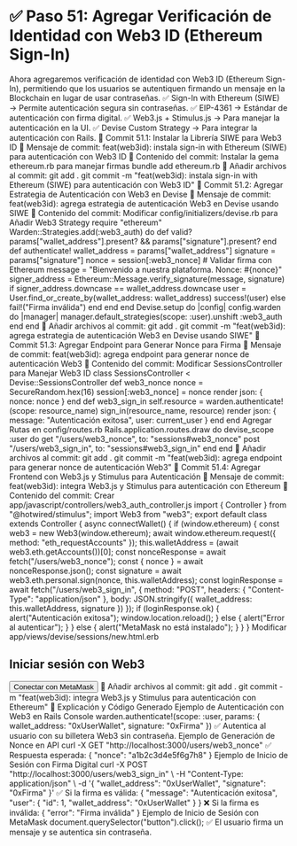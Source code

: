 # ✅ Paso 51: Agregar Verificación de Identidad con Web3 ID (Ethereum Sign-In)

Ahora agregaremos verificación de identidad con Web3 ID (Ethereum Sign-In), permitiendo que los usuarios se autentiquen firmando un mensaje en la Blockchain en lugar de usar contraseñas.
✅ Sign-In with Ethereum (SIWE) → Permite autenticación segura sin contraseñas.
✅ EIP-4361 → Estándar de autenticación con firma digital.
✅ Web3.js + Stimulus.js → Para manejar la autenticación en la UI.
✅ Devise Custom Strategy → Para integrar la autenticación con Rails.
📌 Commit 51.1: Instalar la Librería SIWE para Web3 ID
🔹 Mensaje de commit:
feat(web3id): instala sign-in with Ethereum (SIWE) para autenticación con Web3 ID
🔹 Contenido del commit:
Instalar la gema ethereum.rb para manejar firmas
bundle add ethereum.rb
🔹 Añadir archivos al commit:
git add .
git commit -m "feat(web3id): instala sign-in with Ethereum (SIWE) para autenticación con Web3 ID"
📌 Commit 51.2: Agregar Estrategia de Autenticación con Web3 en Devise
🔹 Mensaje de commit:
feat(web3id): agrega estrategia de autenticación Web3 en Devise usando SIWE
🔹 Contenido del commit:
Modificar config/initializers/devise.rb para Añadir Web3 Strategy
require "ethereum"
Warden::Strategies.add(:web3_auth) do
  def valid?
    params["wallet_address"].present? && params["signature"].present?
  end
  def authenticate!
    wallet_address = params["wallet_address"]
    signature = params["signature"]
    nonce = session[:web3_nonce]
    # Validar firma con Ethereum
    message = "Bienvenido a nuestra plataforma. Nonce: #{nonce}"
    signer_address = Ethereum::Message.verify_signature(message, signature)
    if signer_address.downcase == wallet_address.downcase
      user = User.find_or_create_by(wallet_address: wallet_address)
      success!(user)
    else
      fail!("Firma inválida")
    end
  end
end
Devise.setup do |config|
  config.warden do |manager|
    manager.default_strategies(scope: :user).unshift :web3_auth
  end
end
🔹 Añadir archivos al commit:
git add .
git commit -m "feat(web3id): agrega estrategia de autenticación Web3 en Devise usando SIWE"
📌 Commit 51.3: Agregar Endpoint para Generar Nonce para Firma
🔹 Mensaje de commit:
feat(web3id): agrega endpoint para generar nonce de autenticación Web3
🔹 Contenido del commit:
Modificar SessionsController para Manejar Web3 ID
class SessionsController < Devise::SessionsController
  def web3_nonce
    nonce = SecureRandom.hex(16)
    session[:web3_nonce] = nonce
    render json: { nonce: nonce }
  end
  def web3_sign_in
    self.resource = warden.authenticate!(scope: resource_name)
    sign_in(resource_name, resource)
    render json: { message: "Autenticación exitosa", user: current_user }
  end
end
Agregar Rutas en config/routes.rb
Rails.application.routes.draw do
  devise_scope :user do
    get "/users/web3_nonce", to: "sessions#web3_nonce"
    post "/users/web3_sign_in", to: "sessions#web3_sign_in"
  end
end
🔹 Añadir archivos al commit:
git add .
git commit -m "feat(web3id): agrega endpoint para generar nonce de autenticación Web3"
📌 Commit 51.4: Agregar Frontend con Web3.js y Stimulus para Autenticación
🔹 Mensaje de commit:
feat(web3id): integra Web3.js y Stimulus para autenticación con Ethereum
🔹 Contenido del commit:
Crear app/javascript/controllers/web3_auth_controller.js
import { Controller } from "@hotwired/stimulus";
import Web3 from "web3";
export default class extends Controller {
  async connectWallet() {
    if (window.ethereum) {
      const web3 = new Web3(window.ethereum);
      await window.ethereum.request({ method: "eth_requestAccounts" });
      this.walletAddress = (await web3.eth.getAccounts())[0];
      const nonceResponse = await fetch("/users/web3_nonce");
      const { nonce } = await nonceResponse.json();
      const signature = await web3.eth.personal.sign(nonce, this.walletAddress);
      const loginResponse = await fetch("/users/web3_sign_in", {
        method: "POST",
        headers: { "Content-Type": "application/json" },
        body: JSON.stringify({ wallet_address: this.walletAddress, signature })
      });
      if (loginResponse.ok) {
        alert("Autenticación exitosa");
        window.location.reload();
      } else {
        alert("Error al autenticar");
      }
    } else {
      alert("MetaMask no está instalado");
    }
  }
}
Modificar app/views/devise/sessions/new.html.erb
<h2>Iniciar sesión con Web3</h2>
<button data-controller="web3-auth" data-action="click->web3-auth#connectWallet">
  Conectar con MetaMask
</button>
🔹 Añadir archivos al commit:
git add .
git commit -m "feat(web3id): integra Web3.js y Stimulus para autenticación con Ethereum"
📝 Explicación y Código Generado
Ejemplo de Autenticación con Web3 en Rails Console
warden.authenticate!(scope: :user, params: { wallet_address: "0xUserWallet", signature: "0xFirma" })
✅ Autentica al usuario con su billetera Web3 sin contraseña.
Ejemplo de Generación de Nonce en API
curl -X GET "http://localhost:3000/users/web3_nonce"
✅ Respuesta esperada:
{ "nonce": "a1b2c3d4e5f6g7h8" }
Ejemplo de Inicio de Sesión con Firma Digital
curl -X POST "http://localhost:3000/users/web3_sign_in" \
  -H "Content-Type: application/json" \
  -d '{ "wallet_address": "0xUserWallet", "signature": "0xFirma" }'
✅ Si la firma es válida:
{ "message": "Autenticación exitosa", "user": { "id": 1, "wallet_address": "0xUserWallet" } }
❌ Si la firma es inválida:
{ "error": "Firma inválida" }
Ejemplo de Inicio de Sesión con MetaMask
document.querySelector("button").click();
✅ El usuario firma un mensaje y se autentica sin contraseña.
